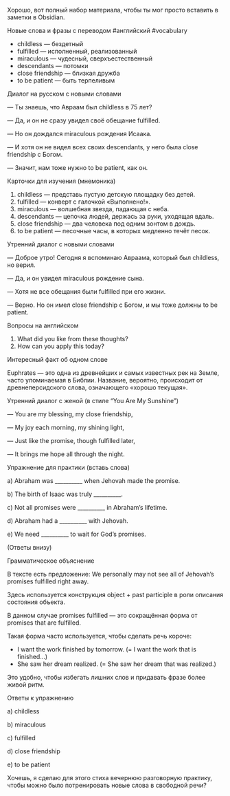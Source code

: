 Хорошо, вот полный набор материала, чтобы ты мог просто вставить в заметки в Obsidian.

  

  

  

Новые слова и фразы с переводом #английский #vocabulary

  

- childless — бездетный
- fulfilled — исполненный, реализованный
- miraculous — чудесный, сверхъестественный
- descendants — потомки
- close friendship — близкая дружба
- to be patient — быть терпеливым

  

  

  

  

Диалог на русском с новыми словами

  

— Ты знаешь, что Авраам был childless в 75 лет?

— Да, и он не сразу увидел своё обещание fulfilled.

— Но он дождался miraculous рождения Исаака.

— И хотя он не видел всех своих descendants, у него была close friendship с Богом.

— Значит, нам тоже нужно to be patient, как он.

  

  

  

Карточки для изучения (мнемоника)

  

1. childless — представь пустую детскую площадку без детей.
2. fulfilled — конверт с галочкой «Выполнено!».
3. miraculous — волшебная звезда, падающая с неба.
4. descendants — цепочка людей, держась за руки, уходящая вдаль.
5. close friendship — два человека под одним зонтом в дождь.
6. to be patient — песочные часы, в которых медленно течёт песок.

  

  

  

  

Утренний диалог с новыми словами

  

— Доброе утро! Сегодня я вспоминаю Авраама, который был childless, но верил.

— Да, и он увидел miraculous рождение сына.

— Хотя не все обещания были fulfilled при его жизни.

— Верно. Но он имел close friendship с Богом, и мы тоже должны to be patient.

  

  

  

Вопросы на английском

  

1. What did you like from these thoughts?
2. How can you apply this today?

  

  

  

  

Интересный факт об одном слове

Euphrates — это одна из древнейших и самых известных рек на Земле, часто упоминаемая в Библии. Название, вероятно, происходит от древнеперсидского слова, означающего «хорошо текущая».

  

  

  

Утренний диалог с женой (в стиле “You Are My Sunshine”)

  

— You are my blessing, my close friendship,

— My joy each morning, my shining light,

— Just like the promise, though fulfilled later,

— It brings me hope all through the night.

  

  

  

Упражнение для практики (вставь слова)

  

a) Abraham was __________ when Jehovah made the promise.

b) The birth of Isaac was truly __________.

c) Not all promises were __________ in Abraham’s lifetime.

d) Abraham had a __________ with Jehovah.

e) We need __________ to wait for God’s promises.

  

(Ответы внизу)

  

  

  

Грамматическое объяснение

  

В тексте есть предложение: We personally may not see all of Jehovah’s promises fulfilled right away.

Здесь используется конструкция object + past participle в роли описания состояния объекта.

В данном случае promises fulfilled — это сокращённая форма от promises that are fulfilled.

Такая форма часто используется, чтобы сделать речь короче:

  

- I want the work finished by tomorrow. (= I want the work that is finished…)
- She saw her dream realized. (= She saw her dream that was realized.)

  

  

Это удобно, чтобы избегать лишних слов и придавать фразе более живой ритм.

  

  

  

Ответы к упражнению

a) childless

b) miraculous

c) fulfilled

d) close friendship

e) to be patient

  

  

  

Хочешь, я сделаю для этого стиха вечернюю разговорную практику, чтобы можно было потренировать новые слова в свободной речи?
